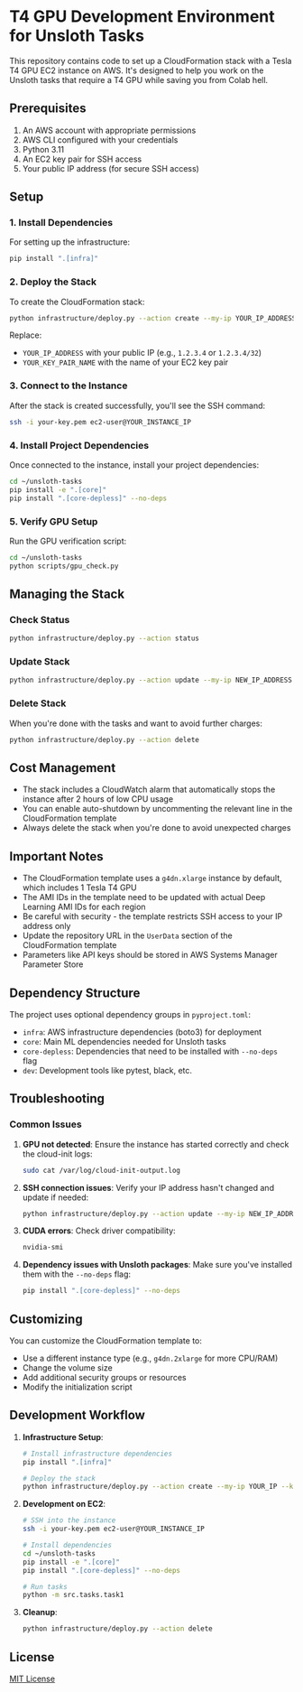 # T4 GPU Development Environment for Unsloth Tasks

This repository contains code to set up a CloudFormation stack with a Tesla T4 GPU EC2 instance on AWS. It's designed to help you work on the Unsloth tasks that require a T4 GPU while saving you from Colab hell.

## Prerequisites

1. An AWS account with appropriate permissions
2. AWS CLI configured with your credentials
3. Python 3.11
4. An EC2 key pair for SSH access
5. Your public IP address (for secure SSH access)

## Setup

### 1. Install Dependencies

For setting up the infrastructure:
```bash
pip install ".[infra]"
```

### 2. Deploy the Stack

To create the CloudFormation stack:

```bash
python infrastructure/deploy.py --action create --my-ip YOUR_IP_ADDRESS --key-name YOUR_KEY_PAIR_NAME
```

Replace:
- `YOUR_IP_ADDRESS` with your public IP (e.g., `1.2.3.4` or `1.2.3.4/32`)
- `YOUR_KEY_PAIR_NAME` with the name of your EC2 key pair

### 3. Connect to the Instance

After the stack is created successfully, you'll see the SSH command:

```bash
ssh -i your-key.pem ec2-user@YOUR_INSTANCE_IP
```

### 4. Install Project Dependencies

Once connected to the instance, install your project dependencies:

```bash
cd ~/unsloth-tasks
pip install -e ".[core]"
pip install ".[core-depless]" --no-deps
```

### 5. Verify GPU Setup

Run the GPU verification script:

```bash
cd ~/unsloth-tasks
python scripts/gpu_check.py
```

## Managing the Stack

### Check Status

```bash
python infrastructure/deploy.py --action status
```

### Update Stack

```bash
python infrastructure/deploy.py --action update --my-ip NEW_IP_ADDRESS --key-name YOUR_KEY_PAIR_NAME
```

### Delete Stack

When you're done with the tasks and want to avoid further charges:

```bash
python infrastructure/deploy.py --action delete
```

## Cost Management

- The stack includes a CloudWatch alarm that automatically stops the instance after 2 hours of low CPU usage
- You can enable auto-shutdown by uncommenting the relevant line in the CloudFormation template
- Always delete the stack when you're done to avoid unexpected charges

## Important Notes

- The CloudFormation template uses a `g4dn.xlarge` instance by default, which includes 1 Tesla T4 GPU
- The AMI IDs in the template need to be updated with actual Deep Learning AMI IDs for each region
- Be careful with security - the template restricts SSH access to your IP address only
- Update the repository URL in the `UserData` section of the CloudFormation template
- Parameters like API keys should be stored in AWS Systems Manager Parameter Store

## Dependency Structure

The project uses optional dependency groups in `pyproject.toml`:

- `infra`: AWS infrastructure dependencies (boto3) for deployment
- `core`: Main ML dependencies needed for Unsloth tasks
- `core-depless`: Dependencies that need to be installed with `--no-deps` flag
- `dev`: Development tools like pytest, black, etc.

## Troubleshooting

### Common Issues

1. **GPU not detected**: Ensure the instance has started correctly and check the cloud-init logs:
   ```bash
   sudo cat /var/log/cloud-init-output.log
   ```

2. **SSH connection issues**: Verify your IP address hasn't changed and update if needed:
   ```bash
   python infrastructure/deploy.py --action update --my-ip NEW_IP_ADDRESS --key-name YOUR_KEY_PAIR_NAME
   ```

3. **CUDA errors**: Check driver compatibility:
   ```bash
   nvidia-smi
   ```

4. **Dependency issues with Unsloth packages**: Make sure you've installed them with the `--no-deps` flag:
   ```bash
   pip install ".[core-depless]" --no-deps
   ```

## Customizing

You can customize the CloudFormation template to:
- Use a different instance type (e.g., `g4dn.2xlarge` for more CPU/RAM)
- Change the volume size
- Add additional security groups or resources
- Modify the initialization script

## Development Workflow

1. **Infrastructure Setup**:
   ```bash
   # Install infrastructure dependencies
   pip install ".[infra]"
   
   # Deploy the stack
   python infrastructure/deploy.py --action create --my-ip YOUR_IP --key-name YOUR_KEY
   ```

2. **Development on EC2**:
   ```bash
   # SSH into the instance
   ssh -i your-key.pem ec2-user@YOUR_INSTANCE_IP
   
   # Install dependencies
   cd ~/unsloth-tasks
   pip install -e ".[core]"
   pip install ".[core-depless]" --no-deps
   
   # Run tasks
   python -m src.tasks.task1
   ```

3. **Cleanup**:
   ```bash
   python infrastructure/deploy.py --action delete
   ```

## License

[MIT License](LICENSE)
